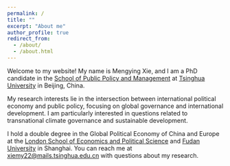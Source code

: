 ```yaml
---
permalink: /
title: ""
excerpt: "About me"
author_profile: true
redirect_from: 
  - /about/
  - /about.html
---
```


Welcome to my website! My name is Mengying Xie, and I am a PhD candidate in the [School of Public Policy and Management](https://www.sppm.tsinghua.edu.cn/english/) at [Tsinghua University](https://www.tsinghua.edu.cn/) in Beijing, China.

My research interests lie in the intersection between international political economy and public policy, focusing on global governance and international development. I am particularly interested in questions related to transnational climate governance and sustainable development.

I hold a double degree in the Global Political Economy of China and Europe at the [London School of Economics and Political Science](https://www.lse.ac.uk/) and [Fudan University](https://igpp.fudan.edu.cn/) in Shanghai. You can reach me at  xiemy22@mails.tsinghua.edu.cn with questions about my research.
